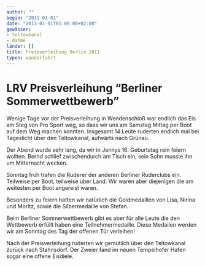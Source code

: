 ```yaml
---
author: ""
begin: "2011-01-01"
date: "2011-01-01T01:00:00+02:00"
gewässer:
- teltowkanal
- dahme
länder: []
title: Preisverleihung Berlin 2011
typen: wanderfahrt
---
```




# LRV Preisverleihung “Berliner Sommerwettbewerb”


Wenige Tage vor der Preisverleihung in Wendenschloß war endlich das Eis am Steg von Pro Sport weg, so dass wir uns am Samstag Mittag per Boot auf dem Weg machen konnten. Insgesamt 14 Leute ruderten endlich mal bei Tageslicht über den Teltowkanal, aufwärts nach Grünau.

Der Abend wurde sehr lang, da wir in Jennys 16. Geburtstag rein feiern wollten. Bernd schlief zwischendurch am Tisch ein, sein Sohn musste ihn um Mitternacht wecken.

Sonntag früh trafen die Ruderer der anderen Berliner Ruderclubs ein. Teilweise per Boot, teilweise über Land. Wir waren aber diejenigen die am weitesten per Boot angereist waren.

Besonders zu feiern hatten wir natürlich die Goldmedaillen von Lisa, Nirina und Moritz, sowie die Silbermedaille von Stefan.

Beim Berliner Sommerwettbewerb gibt es aber für alle Leute die den Wettbewerb erfüllt haben eine Teilnehmermedaille. Diese Medailen werden wir am Sonntag des Tag der offenen Tür verleihen!

Nach der Preisverleihung ruderten wir gemütlich über den Teltowkanal zurück nach Stahnsdorf. Der Zweier fand im neuen Tempelhofer Hafen sogar eine offene Eisdiele.
